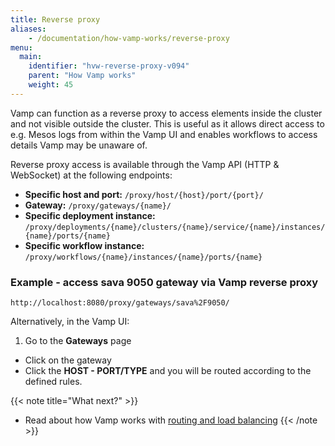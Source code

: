 ```yaml
---
title: Reverse proxy
aliases: 
    - /documentation/how-vamp-works/reverse-proxy
menu:
  main:
    identifier: "hvw-reverse-proxy-v094"
    parent: "How Vamp works"
    weight: 45
---
```


Vamp can function as a reverse proxy to access elements inside the cluster and not visible outside the cluster. This is useful as it allows direct access to e.g. Mesos logs from within the Vamp UI and enables workflows to access details Vamp may be unaware of.

Reverse proxy access is available through the Vamp API (HTTP & WebSocket) at the following endpoints:

* **Specific host and port:** `/proxy/host/{host}/port/{port}/`
* **Gateway:** `/proxy/gateways/{name}/`
* **Specific deployment instance:** `/proxy/deployments/{name}/clusters/{name}/service/{name}/instances/{name}/ports/{name}`
* **Specific workflow instance:** `/proxy/workflows/{name}/instances/{name}/ports/{name}`

### Example - access sava 9050 gateway via Vamp reverse proxy
```
http://localhost:8080/proxy/gateways/sava%2F9050/
```

Alternatively, in the Vamp UI: 

1. Go to the **Gateways** page
- Click on the gateway
- Click the **HOST - PORT/TYPE** and you will be routed according to the defined rules.

{{< note title="What next?" >}}
* Read about how Vamp works with [routing and load balancing](/documentation/how-vamp-works/v0.9.4/routing-and-load-balancing)
{{< /note >}}